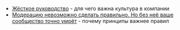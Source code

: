- [Жёсткое руководство](https://habr.com/ru/articles/819787/) - для чего важна культура в компании
- [Модерацию невозможно сделать правильно. Но без неё ваше сообщество точно умрёт](https://vas3k.blog/notes/moderation/) - почему принципы важнее правил